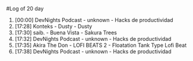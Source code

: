 #Log of 20 day

1. [00:00] DevNights Podcast - unknown - Hacks de productividad
1. [17:28] Konteks - Dusty - Dusty
1. [17:30] saib. - Buena Vista - Sakura Trees
1. [17:32] DevNights Podcast - unknown - Hacks de productividad
1. [17:35] Akira The Don - LOFI BEATS 2 - Floatation Tank Type Lofi Beat
1. [17:38] DevNights Podcast - unknown - Hacks de productividad

